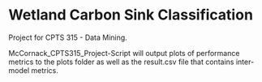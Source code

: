 # Wetland Carbon Sink Classification
Project for CPTS 315 - Data Mining. 

McCornack_CPTS315_Project-Script will output plots of performance metrics to the plots folder
as well as the result.csv file that contains inter-model metrics. 
